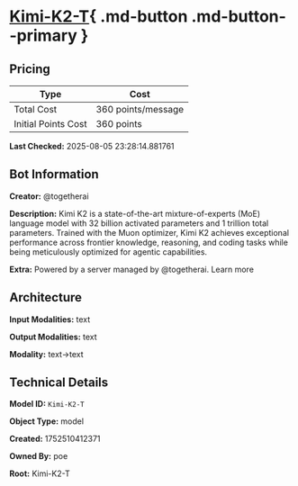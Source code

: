 # [Kimi-K2-T](https://poe.com/Kimi-K2-T){ .md-button .md-button--primary }

## Pricing

| Type | Cost |
|------|------|
| Total Cost | 360 points/message |
| Initial Points Cost | 360 points |

**Last Checked:** 2025-08-05 23:28:14.881761


## Bot Information

**Creator:** @togetherai

**Description:** Kimi K2 is a state-of-the-art mixture-of-experts (MoE) language model with 32 billion activated parameters and 1 trillion total parameters. Trained with the Muon optimizer, Kimi K2 achieves exceptional performance across frontier knowledge, reasoning, and coding tasks while being meticulously optimized for agentic capabilities.

**Extra:** Powered by a server managed by @togetherai. Learn more


## Architecture

**Input Modalities:** text

**Output Modalities:** text

**Modality:** text->text


## Technical Details

**Model ID:** `Kimi-K2-T`

**Object Type:** model

**Created:** 1752510412371

**Owned By:** poe

**Root:** Kimi-K2-T
